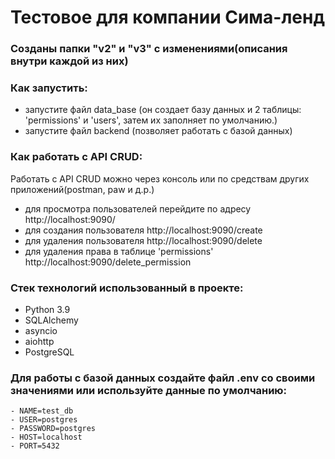 
# Тестовое для компании Сима-ленд

### Созданы папки "v2" и "v3" с изменениями(описания внутри каждой из них)

### Как запустить:
 - запустите файл data_base (он создает базу данных и 2 таблицы: 'permissions' и 'users', затем их заполняет по умолчанию.)
 - запустите файл backend (позволяет работать с базой данных)

### Как работать с API CRUD:
Работать с API CRUD можно через консоль или по средствам других приложений(postman, paw и д.р.)

- для просмотра пользователей перейдите по адресу http://localhost:9090/
- для создания пользователя http://localhost:9090/create
- для удаления пользователя http://localhost:9090/delete
- для удаления права в таблице 'permissions' http://localhost:9090/delete_permission

### Стек технологий использованный в проекте:
- Python 3.9
- SQLAlchemy
- asyncio
- aiohttp 
- PostgreSQL

### Для работы с базой данных создайте файл .env со своими значениями или используйте данные по умолчанию:
  ```
  - NAME=test_db
  - USER=postgres
  - PASSWORD=postgres
  - HOST=localhost
  - PORT=5432
  ```


